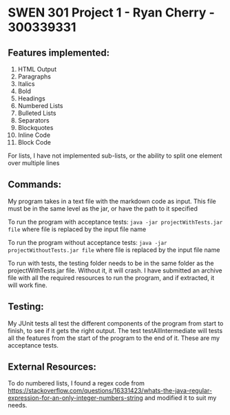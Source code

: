# SWEN 301 Project 1 - Ryan Cherry - 300339331

## Features implemented:
1. HTML Output
2. Paragraphs
3. Italics
4. Bold
5. Headings
6. Numbered Lists
7. Bulleted Lists
8. Separators
9. Blockquotes
10. Inline Code
11. Block Code

For lists, I have not implemented sub-lists, or the ability to split one element over multiple lines

## Commands:
My program takes in a text file with the markdown code as input. 
This file must be in the same level as the jar, or have the path to it specified

To run the program with acceptance tests: `java -jar projectWithTests.jar file` 
where file is replaced by the input file name 

To run the program without acceptance tests: `java -jar projectWithoutTests.jar file` 
where file is replaced by the input file name

To run with tests, the testing folder needs to be in the same folder as the projectWithTests.jar file. Without it, it will crash.
I have submitted an archive file with all the required resources to run the program, and if extracted, it will work fine. 

## Testing:
My JUnit tests all test the different components of the program from start to finish, to see if it gets the right output. 
The test testAllIntermediate will tests all the features from the start of the program to the end of it. These are my acceptance tests. 

## External Resources:
To do numbered lists, I found a regex code from https://stackoverflow.com/questions/16331423/whats-the-java-regular-expression-for-an-only-integer-numbers-string
and modified it to suit my needs.  

